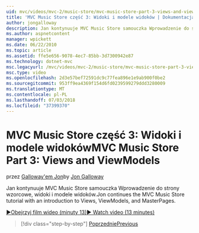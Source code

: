 ```yaml
---
uid: mvc/videos/mvc-2/music-store/mvc-music-store-part-3-views-and-viewmodels
title: 'MVC Music Store część 3: Widoki i modele widoków | Dokumentacja firmy Microsoft'
author: jongalloway
description: Jan kontynuuje MVC Music Store samouczka Wprowadzenie do strony wzorcowe, widoki i modele widoków.
ms.author: aspnetcontent
manager: wpickett
ms.date: 06/22/2010
ms.topic: article
ms.assetid: ffe5e656-9078-4ec7-85bb-3d7300942e87
ms.technology: dotnet-mvc
msc.legacyurl: /mvc/videos/mvc-2/music-store/mvc-music-store-part-3-views-and-viewmodels
msc.type: video
ms.openlocfilehash: 2d3e57bef72591dc9c77fea896e1e9ab900f0be2
ms.sourcegitcommit: 953ff9ea4369f154d6fd0239599279ddd3280009
ms.translationtype: MT
ms.contentlocale: pl-PL
ms.lasthandoff: 07/03/2018
ms.locfileid: "37399370"
---
```

<a name="mvc-music-store-part-3-views-and-viewmodels"></a><span data-ttu-id="43975-103">MVC Music Store część 3: Widoki i modele widoków</span><span class="sxs-lookup"><span data-stu-id="43975-103">MVC Music Store Part 3: Views and ViewModels</span></span>
====================
<span data-ttu-id="43975-104">przez [Galloway'em Jon](https://github.com/jongalloway)</span><span class="sxs-lookup"><span data-stu-id="43975-104">by [Jon Galloway](https://github.com/jongalloway)</span></span>

<span data-ttu-id="43975-105">Jan kontynuuje MVC Music Store samouczka Wprowadzenie do strony wzorcowe, widoki i modele widoków.</span><span class="sxs-lookup"><span data-stu-id="43975-105">Jon continues the MVC Music Store tutorial with an introduction to Views, ViewModels, and MasterPages.</span></span>

[<span data-ttu-id="43975-106">&#9654;Obejrzyj film wideo (minuty 13)</span><span class="sxs-lookup"><span data-stu-id="43975-106">&#9654; Watch video (13 minutes)</span></span>](https://channel9.msdn.com/Blogs/ASP-NET-Site-Videos/mvc-music-store-part-3-views-and-viewmodels)

> [!div class="step-by-step"]
> [<span data-ttu-id="43975-107">Poprzednie</span><span class="sxs-lookup"><span data-stu-id="43975-107">Previous</span></span>](mvc-music-store-part-2-controllers.md)
